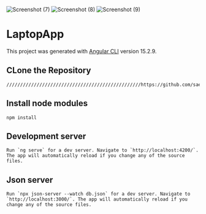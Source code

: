 ![Screenshot (7)](https://github.com/saeedzakeri1364/Laptop/assets/103548124/dc1c24eb-4830-4938-8f6f-3d7990daa39b)
![Screenshot (8)](https://github.com/saeedzakeri1364/Laptop/assets/103548124/896b0636-3b31-4b58-9881-d52bafd84e79)
![Screenshot (9)](https://github.com/saeedzakeri1364/Laptop/assets/103548124/85de9704-1e94-4a33-af20-bde037c4dec6)

# LaptopApp

This project was generated with [Angular CLI](https://github.com/angular/angular-cli) version 15.2.9.

## CLone the Repository
```
/////////////////////////////////////////////////https://github.com/saeedzakeri1364/Laptop
```

## Install node modules
```
npm install

```

## Development server

```
Run `ng serve` for a dev server. Navigate to `http://localhost:4200/`. The app will automatically reload if you change any of the source files.
```

## Json server

```
Run `npx json-server --watch db.json` for a dev server. Navigate to `http://localhost:3000/`. The app will automatically reload if you change any of the source files.
```


